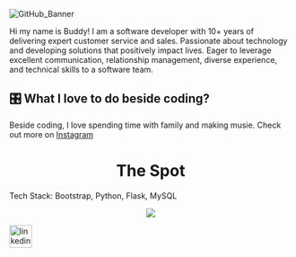 
![GitHub_Banner](https://user-images.githubusercontent.com/114322129/206936295-8ca736d3-6a65-498a-a05d-7acd7a70af08.png)


Hi my name is Buddy! I am a software developer with 10+ years of delivering expert customer service and sales. Passionate about technology and developing solutions that positively impact lives. Eager to leverage excellent communication, relationship management, diverse experience, and technical skills to a software team.


## 🎛️ What I love to do beside coding?
Beside coding, I love spending time with family and making musie. Check out more on [Instagram](https://www.instagram.com/buddybangs/)

#

<div> 

<h1 align="center"> The Spot </h1>

<p>
Tech Stack: Bootstrap, Python, Flask, MySQL
</p>


</div>



<div align="center">
</div>



<p align = "center"> <img  src = "https://github.com/BuddyReed/GitHub/blob/main/README/img/TheSpot.gif"/>


[<img src='https://cdn.jsdelivr.net/npm/simple-icons@3.0.1/icons/linkedin.svg' alt='linkedin' height='40'>](https://www.linkedin.com/in/https://www.linkedin.com/in/greg-buddy-reed-//)  







<!--
**BuddyReed/BuddyReed** is a ✨ _special_ ✨ repository because its `README.md` (this file) appears on your GitHub profile.
### Hi there 👋

Here are some ideas to get you started:

- 🔭 I’m currently working on ...
- 🌱 I’m currently learning ...
- 👯 I’m looking to collaborate on ...
- 🤔 I’m looking for help with ...
- 💬 Ask me about ...
- 📫 How to reach me: ...
- 😄 Pronouns: ...
- ⚡ Fun fact: ...
-->
